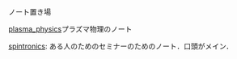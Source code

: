 ノート置き場

[plasma_physics]()プラズマ物理のノート

[spintronics](spintronics/main.pdf): ある人のためのセミナーのためのノート．口頭がメイン．

